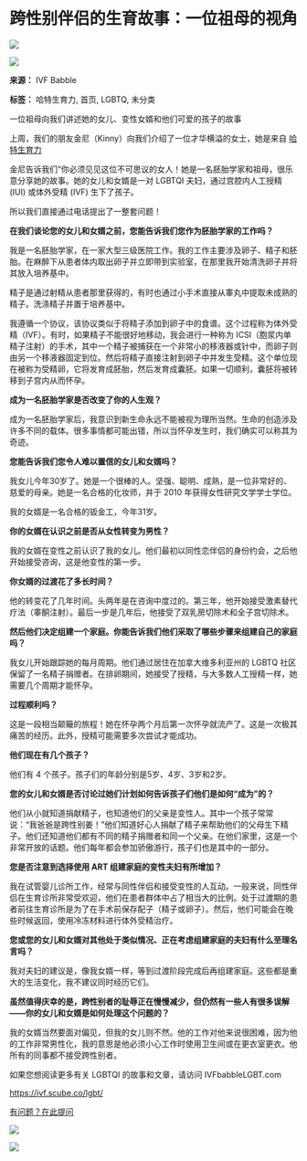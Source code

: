 # 跨性别伴侣的生育故事：一位祖母的视角

![](https://www.facebook.com/tr?id=2163504830644014&ev=PageView&noscript=1)

![](https://www.ivfbabble.com/wp-content/uploads/2024/08/GA-IVF-LOGO-IVFBABBLE-SEPT-2024-1536x493.jpg)

**来源：** IVF Babble

**标签：** 哈特生育力, 首页, LGBTQ, 未分类

一位祖母向我们讲述她的女儿、变性女婿和他们可爱的孩子的故事

上周，我们的朋友金尼（Kinny）向我们介绍了一位才华横溢的女士，她是来自 [哈特生育力](https://www.hartfertilitycapetown.co.za/)

金尼告诉我们“你必须见见这位不可思议的女人！她是一名胚胎学家和祖母，很乐意分享她的故事。她的女儿和女婿是一对 LGBTQI 夫妇，通过宫腔内人工授精 (IUI) 或体外受精 (IVF) 生下了孩子。

所以我们直接通过电话提出了一整套问题！

**在我们谈论您的女儿和女婿之前，您能告诉我们您作为胚胎学家的工作吗？**

我是一名胚胎学家，在一家大型三级医院工作。我的工作主要涉及卵子、精子和胚胎。在麻醉下从患者体内取出卵子并立即带到实验室，在那里我开始清洗卵子并将其放入培养基中。

精子是通过射精从患者那里获得的，有时也通过小手术直接从睾丸中提取未成熟的精子。洗涤精子并置于培养基中。

我遵循一个协议，该协议类似于将精子添加到卵子中的食谱。这个过程称为体外受精（IVF）。有时，如果精子不能很好地移动，我会进行一种称为 ICSI（胞浆内单精子注射）的手术，其中一个精子被捕获在一个非常小的移液器或针中，而卵子则由另一个移液器固定到位。然后将精子直接注射到卵子中并发生受精。这个单位现在被称为受精卵，它将发育成胚胎，然后发育成囊胚。如果一切顺利，囊胚将被转移到子宫内从而怀孕。

**成为一名胚胎学家是否改变了你的人生观？** 

成为一名胚胎学家后，我意识到新生命永远不能被视为理所当然。生命的创造涉及许多不同的载体。很多事情都可能出错，所以当怀孕发生时，我们确实可以称其为奇迹。

**您能告诉我们您令人难以置信的女儿和女婿吗？**

我女儿今年30岁了。她是一个很棒的人。坚强、聪明、成熟，是一位非常好的、慈爱的母亲。她是一名合格的化妆师，并于 2010 年获得女性研究文学学士学位。

我的女婿是一名合格的钣金工，今年31岁。

**你的女婿在认识之前是否从女性转变为男性？**

我的女婿在变性之前认识了我的女儿。他们最初以同性恋伴侣的身份约会，之后他开始接受咨询，这是他变性的第一步。

**你女婿的过渡花了多长时间？**

他的转变花了几年时间。头两年是在咨询中度过的。第三年，他开始接受激素替代疗法（睾酮注射）。最后一步是几年后，他接受了双乳房切除术和全子宫切除术。

**然后他们决定组建一个家庭。你能告诉我们他们采取了哪些步骤来组建自己的家庭吗？**

我女儿开始跟踪她的每月周期。他们通过居住在加拿大维多利亚州的 LGBTQ 社区保留了一名精子捐赠者。在排卵期间，她接受了授精，与大多数人工授精一样，她需要几个周期才能怀孕。

**过程顺利吗？**

这是一段相当颠簸的旅程！她在怀孕两个月后第一次怀孕就流产了。这是一次极其痛苦的经历。此外，授精可能需要多次尝试才能成功。

**他们现在有几个孩子？** 

他们有 4 个孩子。孩子们的年龄分别是5岁、4岁、3岁和2岁。

**您的女儿和女婿是否讨论过她们计划如何告诉孩子们他们是如何“成为”的？**

他们从小就知道捐献精子，也知道他们的父亲是变性人。其中一个孩子常常说：“我爸爸是跨性别姜！”他们知道好心人捐献了精子来帮助他们的父母生下精子。他们还知道他们都有不同的精子捐赠者和同一个父亲。在他们家里，这是一个非常开放的话题。他们每年都会参加骄傲游行，孩子们也是其中的一部分。

**您是否注意到选择使用 ART 组建家庭的变性夫妇有所增加？**

我在试管婴儿诊所工作，经常与同性伴侣和接受变性的人互动。一般来说，同性伴侣在生育诊所非常受欢迎，他们在患者群体中占了相当大的比例。处于过渡期的患者前往生育诊所是为了在手术前保存配子（精子或卵子）。然后，他们可能会在晚些时候返回，使用冷冻材料进行体外受精治疗。

**您或您的女儿和女婿对其他处于类似情况、正在考虑组建家庭的夫妇有什么至理名言吗？**

我对夫妇的建议是，像我女婿一样，等到过渡阶段完成后再组建家庭。这些都是重大的生活变化，我不建议同时经历它们。

**虽然值得庆幸的是，跨性别者的耻辱正在慢慢减少，但仍然有一些人有很多误解——你的女儿和女婿是如何处理这个问题的？**

我的女婿当然要面对偏见，但我的女儿则不然。他的工作对他来说很困难，因为他的工作非常男性化，我的意思是他必须小心工作时使用卫生间或在更衣室更衣。他所有的同事都不接受跨性别者。

如果您想阅读更多有关 LGBTQI 的故事和文章，请访问 IVFbabbleLGBT.com 

https://ivf.scube.co/lgbt/

[有问题？在此提问](https://www.ivfbabble.com/zh-CN/%E5%92%A8%E8%AF%A2%E7%94%9F%E8%82%B2%E5%92%8C%E8%AF%95%E7%AE%A1%E5%8F%97%E7%B2%BE%E4%B8%93%E5%AE%B6/)

![](https://www.ivfbabble.com/wp-content/uploads/2024/08/Screenshot-2024-10-22-190428.png)

![](https://www.ivfbabble.com/wp-content/uploads/2025/01/IMG_2025-01-04-221930.png)

